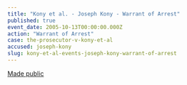 ```yaml
---
title: "Kony et al. - Joseph Kony - Warrant of Arrest"
published: true
event_date: 2005-10-13T00:00:00.000Z
action: "Warrant of Arrest"
case: the-prosecutor-v-kony-et-al
accused: joseph-kony
slug: kony-et-al-events-joseph-kony-warrant-of-arrest
---
```


[Made public](http://www.icc-cpi.int/iccdocs/doc/doc97185.pdf)

